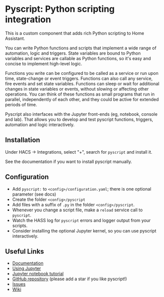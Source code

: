 # Pyscript: Python scripting integration

This is a custom component that adds rich Python scripting to Home Assistant.

You can write Python functions and scripts that implement a wide range of automation, logic and
triggers.  State variables are bound to Python variables and services are callable as Python
functions, so it's easy and concise to implement high-level logic.

Functions you write can be configured to be called as a service or run upon time, state-change or
event triggers. Functions can also call any service, fire events and set state variables.
Functions can sleep or wait for additional changes in state variables or events, without slowing or
affecting other operations. You can think of these functions as small programs that run in
parallel, independently of each other, and they could be active for extended periods of time.

Pyscript also interfaces with the Jupyter front-ends (eg, notebook, console and lab).  That allows
you to develop and test pyscript functions, triggers, automation and logic interactively.

## Installation

Under HACS -> Integrations, select "+", search for `pyscript` and install it.

See the documentation if you want to install pyscript manually.

## Configuration

* Add `pyscript:` to `<config>/configuration.yaml`; there is one optional parameter (see docs)
* Create the folder `<config>/pyscript`
* Add files with a suffix of `.py` in the folder `<config>/pyscript`.
* Whenever you change a script file, make a `reload` service call to `pyscript`.
* Watch the HASS log for `pyscript` errors and logger output from your scripts.
* Consider installing the optional Jupyter kernel, so you can use pyscript interactively.

## Useful Links

* [Documentation](https://hacs-pyscript.readthedocs.io/en/latest)
* [Using Jupyter](https://github.com/craigbarratt/hass-pyscript-jupyter)
* [Jupyter notebook tutorial](https://nbviewer.jupyter.org/github/craigbarratt/hass-pyscript-jupyter/blob/master/pyscript_tutorial.ipynb)
* [GitHub repository](https://github.com/custom-components/pyscript) (please add a star if you like pyscript!)
* [Issues](https://github.com/custom-components/pyscript/issues)
* [Wiki](https://github.com/custom-components/pyscript/wiki)
